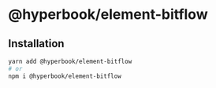 # @hyperbook/element-bitflow

## Installation

```sh
yarn add @hyperbook/element-bitflow
# or
npm i @hyperbook/element-bitflow
```
